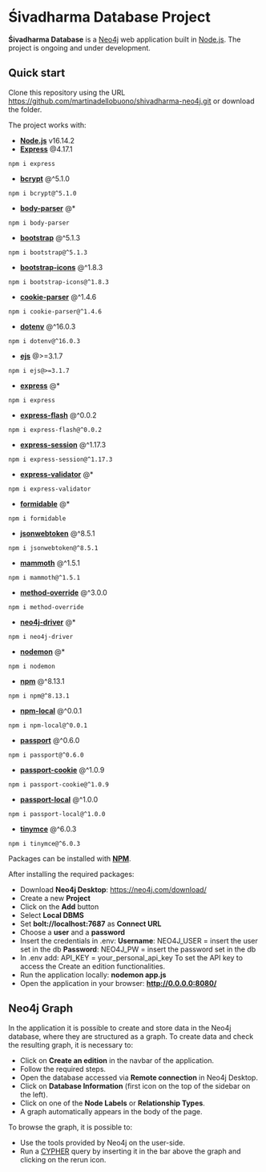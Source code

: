 # Śivadharma Database Project

**Śivadharma Database** is a [Neo4j](https://neo4j.com/) web application built in [Node.js](https://nodejs.org/en/). 
The project is ongoing and under development.

## Quick start

Clone this repository using the URL https://github.com/martinadellobuono/shivadharma-neo4j.git
or download the folder.

The project works with:

- [**Node.js**](https://nodejs.org/en/) v16.14.2
- [**Express**](https://www.npmjs.com/package/express) @4.17.1
```
npm i express
```
- [**bcrypt**](https://www.npmjs.com/package/bcrypt) @^5.1.0
```
npm i bcrypt@^5.1.0
```
- [**body-parser**](https://www.npmjs.com/package/body-parser) @*
```
npm i body-parser
```
- [**bootstrap**](https://www.npmjs.com/package/bootstrap) @^5.1.3
```
npm i bootstrap@^5.1.3
```
- [**bootstrap-icons**](https://www.npmjs.com/package/bootstrap-icons) @^1.8.3
```
npm i bootstrap-icons@^1.8.3
```
- [**cookie-parser**](https://www.npmjs.com/package/cookie-parser) @^1.4.6
```
npm i cookie-parser@^1.4.6
```
- [**dotenv**](https://www.npmjs.com/package/dotenv) @^16.0.3
```
npm i dotenv@^16.0.3
```
- [**ejs**](https://www.npmjs.com/package/ejs) @>=3.1.7
```
npm i ejs@>=3.1.7
```
- [**express**](https://www.npmjs.com/package/express) @*
```
npm i express
```
- [**express-flash**](https://www.npmjs.com/package/express-flash) @^0.0.2
```
npm i express-flash@^0.0.2
```
- [**express-session**](https://www.npmjs.com/package/express-session) @^1.17.3
```
npm i express-session@^1.17.3
```
- [**express-validator**](https://www.npmjs.com/package/express-validator) @*
```
npm i express-validator
```
- [**formidable**](https://www.npmjs.com/package/formidable) @*
```
npm i formidable
```
- [**jsonwebtoken**](https://www.npmjs.com/package/jsonwebtoken) @^8.5.1
```
npm i jsonwebtoken@^8.5.1
```
- [**mammoth**](https://www.npmjs.com/package/mammoth) @^1.5.1
```
npm i mammoth@^1.5.1
```
- [**method-override**](https://www.npmjs.com/package/method-override) @^3.0.0
```
npm i method-override
```
- [**neo4j-driver**](https://www.npmjs.com/package/neo4j-driver) @*
```
npm i neo4j-driver
```
- [**nodemon**](https://www.npmjs.com/package/nodemon) @*
```
npm i nodemon
```
- [**npm**](https://www.npmjs.com/package/npm) @^8.13.1
```
npm i npm@^8.13.1
```
- [**npm-local**](https://www.npmjs.com/package/npm-local) @^0.0.1
```
npm i npm-local@^0.0.1
```
- [**passport**](https://www.npmjs.com/package/passport) @^0.6.0
```
npm i passport@^0.6.0
```
- [**passport-cookie**](https://www.npmjs.com/package/passport-cookie) @^1.0.9
```
npm i passport-cookie@^1.0.9
```
- [**passport-local**](https://www.npmjs.com/package/passport-local) @^1.0.0
```
npm i passport-local@^1.0.0
```
- [**tinymce**](https://www.npmjs.com/package/tinymce) @^6.0.3
```
npm i tinymce@^6.0.3
```

Packages can be installed with [**NPM**](https://www.npmjs.com/).

After installing the required packages:

- Download **Neo4j Desktop**: https://neo4j.com/download/
- Create a new **Project**
- Click on the **Add** button
- Select **Local DBMS**
- Set **bolt://localhost:7687** as **Connect URL**
- Choose a **user** and a **password**
- Insert the credentials in .env:
  **Username**: NEO4J_USER = insert the user set in the db
  **Password**: NEO4J_PW = insert the password set in the db
- In .env add:
API_KEY = your_personal_api_key
To set the API key to access the Create an edition functionalities.
- Run the application locally: **nodemon app.js**
- Open the application in your browser: **http://0.0.0.0:8080/**

## Neo4j Graph
In the application it is possible to create and store data in the Neo4j database, where they are structured as a graph. To create data and check the resulting graph, it is necessary to:

- Click on **Create an edition** in the navbar of the application.
- Follow the required steps.
- Open the database accessed via **Remote connection** in Neo4j Desktop.
- Click on **Database Information** (first icon on the top of the sidebar on the left).
- Click on one of the **Node Labels** or **Relationship Types**.
- A graph automatically appears in the body of the page.

To browse the graph, it is possible to:

- Use the tools provided by Neo4j on the user-side.
- Run a [CYPHER](https://neo4j.com/developer/cypher/) query by inserting it in the bar above the graph and clicking on the rerun icon.
